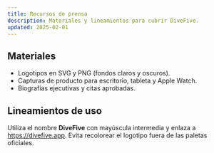 ```yaml
---
title: Recursos de prensa
description: Materiales y lineamientos para cubrir DiveFive.
updated: 2025-02-01
---
```


## Materiales

- Logotipos en SVG y PNG (fondos claros y oscuros).
- Capturas de producto para escritorio, tableta y Apple Watch.
- Biografías ejecutivas y citas aprobadas.

## Lineamientos de uso

Utiliza el nombre **DiveFive** con mayúscula intermedia y enlaza a https://divefive.app. Evita recolorear el logotipo fuera de las paletas oficiales.
